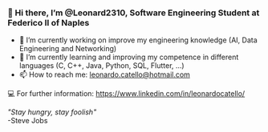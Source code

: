 ### 👋 Hi there, I’m @Leonard2310, Software Engineering Student at Federico II of Naples

- 🔭 I’m currently working on improve my engineering knowledge (AI, Data Engineering and Networking)
- 🌱 I’m currently learning and improving my competence in different languages (C, C++, Java, Python, SQL, Flutter, ...) 
- 📫 How to reach me: leonardo.catello@hotmail.com

💻  For further information: https://www.linkedin.com/in/leonardocatello/



*"Stay hungry, stay foolish"*  
               -Steve Jobs
